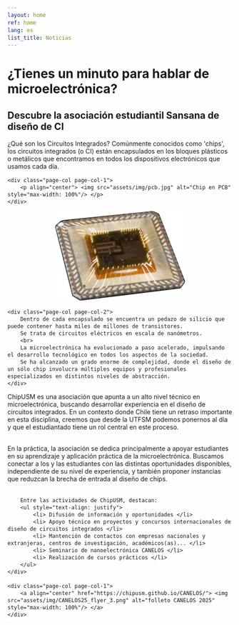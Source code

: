 ```yaml
---
layout: home
ref: home
lang: es
list_title: Noticias
---
```


<h1 class="home-title"> ¿Tienes un minuto para hablar de microelectrónica? </h1>
	
<h2 class="home-subtitle"> Descubre la asociación estudiantil Sansana de diseño de CI</h2>

<div class="page-col-wrapper">        
	<div class="page-col page-col-2">
		¿Qué son los Circuitos Integrados? Comúnmente conocidos como 'chips', los circuitos integrados (o CI) están encapsulados en los bloques plásticos o metálicos 
		que encontramos en todos los dispositivos electrónicos que usamos cada día.
	</div>
	
	<div class="page-col page-col-1">
		<p align="center"> <img src="assets/img/pcb.jpg" alt="Chip en PCB" style="max-width: 100%"/> </p>
	</div>
</div>

<div class="page-col-wrapper">        
	<div class="page-col page-col-1">
		<p align="center"> <img src="assets/img/wirebond.png" alt="Bonding de chip" style="max-width: 100%"/> </p>
	</div>
	
	<div class="page-col page-col-2">
		Dentro de cada encapsulado se encuentra un pedazo de silicio que puede contener hasta miles de millones de transistores. 
		Se trata de circuitos eléctricos en escala de nanómetros. 
		<br>
		La microelectrónica ha evolucionado a paso acelerado, impulsando el desarrollo tecnológico en todos los aspectos de la sociedad.
		Se ha alcanzado un grado enorme de complejidad, donde el diseño de un sólo chip involucra múltiples equipos y profesionales especializados en distintos niveles de abstracción.
	</div>
</div>

ChipUSM es una asociación que apunta a un alto nivel técnico en microelectrónica, buscando desarrollar experiencia en el diseño de circuitos integrados. 
En un contexto donde Chile tiene un retraso importante en esta disciplina, creemos que desde la UTFSM podemos ponernos al día y que el estudiantado tiene un rol central en este proceso.

<div class="page-col-wrapper">        
	<div class="page-col page-col-2">
		<br>
		En la práctica, la asociación se dedica principalmente a apoyar estudiantes en su aprendizaje y aplicación práctica de la microelectrónica. 
		Buscamos conectar a los y las estudiantes con las distintas oportunidades disponibles, independiente de su nivel de experiencia,
		y también proponer instancias que reduzcan la brecha de entrada al diseño de chips.
		<br><br>
		
		Entre las actividades de ChipUSM, destacan:
		<ul style="text-align: justify">
			<li> Difusión de información y oportunidades </li>
			<li> Apoyo técnico en proyectos y concursos internacionales de diseño de circuitos integrados </li>
			<li> Mantención de contactos con empresas nacionales y extranjeras, centros de investigación, académicos(as)... </li>
			<li> Seminario de nanoelectrónica CANELOS </li>
			<li> Realización de cursos prácticos </li>
		</ul>
	</div>
	
	<div class="page-col page-col-1">
		<a align="center" href="https://chipusm.github.io/CANELOS/"> <img src="assets/img/CANELOS25_flyer_3.png" alt="folleto CANELOS 2025" style="max-width: 100%"/> </a>
	</div>
</div>


